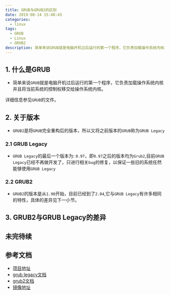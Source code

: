 ```yaml
---
title: GRUB与GRUB2的区别
date: 2019-08-14 15:48:43
categories:
  - linux
tags:
  - GRUB
  - Linux
  - GRUB2
description: 简单来说GRUB就是电脑开机过后运行的第一个程序，它负责加载操作系统内核并且将当前系统的控制权移交给操作系统内核。
---
```


## 1. 什么是GRUB
  * 简单来说`GRUB`就是电脑开机过后运行的第一个程序，它负责加载操作系统内核并且将当前系统的控制权移交给操作系统内核。
<!-- more -->
  详细信息参见`GRUB`的文件。

## 2. 关于版本
  * `GRUB2`是将`GRUB`完全重构后的版本，所以又将之前版本的`GRUB`称为`GRUB Legacy`

### 2.1 GRUB Legacy
  * `GRUB Legacy`的最后一个版本为: `0.97`，即`0.97`之后的版本均为`Grub2`,目前`GRUB Legacy`已经不再做开发了，只进行相关`bug`的修复，以保证一些旧的系统任然能够使用`GRUB Legacy`


### 2.2 GRUB2
  * `GRUB2`的版本是从`1.90`开始，目前已经到了`2.04`,它与`GRUB Legacy`有许多相同的特性，具体的差异见下一小节。

## 3. GRUB2与GRUB Legacy的差异
  

## 未完待续

## 参考文档
  * [项目地址](https://www.gnu.org/software/grub/)
  * [grub legacy文档](https://www.gnu.org/software/grub/manual/legacy/index.html#Top)
  * [grub2文档](https://www.gnu.org/software/grub/manual/grub/grub.html)
  * [镜像地址](https://alpha.gnu.org/gnu/grub/)